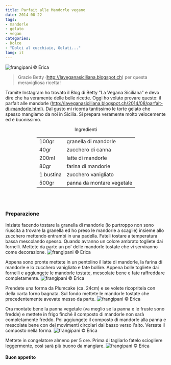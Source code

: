 ```yaml
---
title: Parfait alle Mandorle vegano
date: 2014-08-22
tags:
- mandorle
- gelato
- vegan
categories:
- Dolce
- "Dolci al cucchiaio, Gelati..."
lang: it
---
```

![](header.jpg "frangipani © Erica")

> Grazie Betty (<a href="http://laveganasiciliana.blogspot.ch" target="_blank">http://laveganasiciliana.blogspot.ch</a>) per questa meravigliosa ricetta!

Tramite Instagram ho trovato il Blog di Betty "La Vegana Siciliana" e devo dire che ha veramente delle belle ricette. Oggi ho voluto provare questo: il parfait alle mandorle (<a href="http://laveganasiciliana.blogspot.ch/2014/08/parfait-di-mandorle.html" target="_blank">http://laveganasiciliana.blogspot.ch/2014/08/parfait-di-mandorle.html</a>). Dal gusto mi ricorda tantissimo le torte gelato che spesso mangiamo da noi in Sicilia. Si prepara veramente molto velocemente ed è buonissimo.


<div id="wrapper" style="text-align: center">
  <div id="yourdiv" style="display: inline-block;">
    <div class="ingredients">
      <div class="ingredients-title">Ingredienti</div>
      <table>
        <tbody>
          <tr>
            <td>100gr</td>
            <td>granella di mandorle</td>
          </tr>
          <tr>
            <td>40gr</td>
            <td>zucchero di canna</td>
          </tr>
          <tr>
            <td>200ml</td>
            <td>latte di mandorle</td>
          </tr>
          <tr>
            <td>80gr</td>
            <td>farina di mandorle</td>
          </tr>
          <tr>
            <td>1 bustina</td>
            <td>zucchero vanigliato</td>
          </tr>
          <tr>
            <td>500gr</td>
            <td>panna da montare vegetale</td>
          </tr>
        </tbody>
      </table>
      <br></br>
    </div>
  </div>
</div>


<h3>
  <font color="grey">
    <i class="fa fa-cogs"></i>
  </font> Preparazione
</h3>

Iniziate facendo tostare la granella di mandorle (io purtroppo non sono riuscita a trovare la granella ed ho preso le mandorle a scaglie) insieme allo zucchero mettendo entrambi in una padella. Fateli tostare a temperatura bassa mescolando spesso. Quando avranno un colore ambrato togliete dai fornelli. Mettete da parte un po' delle mandorle tostate che vi serviranno come decorazione.
![](mandorle.jpg "frangipani © Erica")

Appena sono pronte mettete in un pentolino il latte di mandorle, la farina di mandorle e lo zucchero vanigliato e fate bollire. Appena bolle togliete dai fornelli e aggiungete le mandorle tostate, mescolate bene e fate raffreddare completamente.
![](composto.jpg "frangipani © Erica")

Prendete una forma da Plumcake (ca. 24cm) e se volete ricopritela con della carta forno bagnata. Sul fondo mettete le mandorle tostate che precedentemente avevate messo da parte.
![](mandorle2.jpg "frangipani © Erica")

Ora montate bene la panna vegetale (va meglio se la panna e le fruste sono fredde) e mettete in frigo finché il composto di mandorle non sarà completamente freddo. Poi aggiungete il composto di mandorle alla panna e mescolate bene con dei movimenti circolari dal basso verso l'alto. Versate il composto nella forma.
![](teglia.jpg "frangipani © Erica")

Mettete in congelatore almeno per 5 ore. Prima di tagliarlo fatelo sciogliere leggermente, così sarà più buono da mangiare.
![](risultato.jpg "frangipani © Erica")



<h4>Buon appetito
  <font color="red">
    <i class="fa fa-smile-o"></i>
  </font>
</h4>